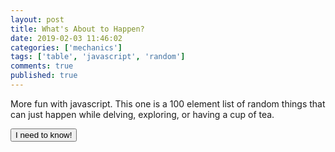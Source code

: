 ```yaml
---
layout: post
title: What's About to Happen?
date: 2019-02-03 11:46:02
categories: ['mechanics']
tags: ['table', 'javascript', 'random']
comments: true
published: true
---
```


More fun with javascript. This one is a 100 element list of random things that can just happen while delving, exploring, or having a cup of tea.

<!--more-->

<script src="{{ site.baseurl }}/js/ran.js" type="text/javascript"></script>
<script>

var chart = ["someone with a devastating secret arrives", "an unexpected fall reveals a secret", "someone reveals a deep-seated desire", "guards burst in, chasing someone", "the subject of a medical experiment, broken", "an unexpected darkness falls", "someone reveals an ulterior motive", "something you're carrying reveals a new facet or use", "someone picks a fight", "a sudden flood", "someone reveals an unsavory heritage", "a misplaced item appears in an odd place", "the ground collapses", "the sword talks to you, offers you a deal", "the shadows are literally crawling", "a beloved thing is broken", "someone reveals a passionate, deep feeling", "a strange symptom is cause to worry", "a curse takes effect; you are different mentally now", "you can't smell", "someone reveals a lack or need", "a curse takes effect; you are different physically now", "an old enemy strolls in, with an offer", "a shriek of alarm goes up outside", "an abrupt message tells you someone is in danger", "the soft rustle of wings", "that's not their kid", "you've lost something you were carrying, but when?", "you develop an odd cough", "guards burst in, looking for you", "you feel very hungry", "that is absolutely their kid", "they were lying", "the howl of a hunting pack, in the distance", "the door is open; wasn't it closed before?", "something you're carrying is blemished", "someone isn't who you thought they were", "someone reveals an act that shaped them", "there's a low rumble", "a curse takes effect; you are different emotionally now", "someone strongly disagrees with this course of action", "a cry for help from an old rival", "reveal: a parent was something weird and reviled", "a medical condition makes reconciliation imperative", "an unexpected fall breaks something", "a mishap with an experiment", "a strength is immediately useful", "you feel itchy", "reveal: you are not the Chosen one", "a mysterious stranger arrives to tell you a secret", "an old friend asks for a private walk", "you're tired", "a sudden sting as something bites you", "a scream, cut off, from the shadows", "you can't hear", "someone collapses, pale and weak", "message scrawled in graffiti", "the worst possible outcome", "an old lover re-appears", "an inconvenient phobia", "someone reveals a weakness", "a weakness revealed at a bad time", "you don't feel well", "someone reveals a secret you wish they hadn't", "reveal: you are the Chosen one", "an earthquake", "sudden return of a forgotten memory", "someone who has given up arrives", "you're tipsy; check for fumes", "there's laughter somewhere nearby", "someone reveals a betrayal and offers a deal", "someone drops a bombshell", "a curse takes effect; you begin a slow slide", "a ghost haunts you; you can see them now", "a creature is enchanted and asks for help", "someone who never gives up arrives", "an abrupt message warns of imminent danger", "a sudden threat, from ambush", "there's a draft in here", "you're lost", "someone reveals a connection to the enemy", "you can't see", "the nearest plant starts to glow", "you're so thirsty", "rocks fall, everyone is in danger", "reveal: a parent was something weird and admired", "someone looking for a lost person arrives", "an inconvenient truth becomes apparent", "it's suddenly hotter", "something you're wearing is chafing a joint", "a perfectly reasonable phobia, given the circumstances", "someone who never grew up arrives", "you can manifest a specific thing, if you really try", "someone is weeping over a corpse", "someone reveals a selfless motive", "brown static, glimpsed out of the corner of your eye", "the phone rings; wrong number", "a pit opens under your feet", "it's suddenly colder", "the brightest light in the area goes out"]

</script>

<button id="getrandomelement" value="Random" onclick="randomPrefixElement('ranelem',chart);">I need to know!</button>

<p><span id="ranelem" style="font-size:16px;font-weight:bold;"></span></p>
